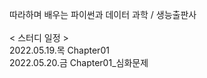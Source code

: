 따라하며 배우는 파이썬과 데이터 과학 / 생능출판사
<br/>
<br/>
< 스터디 일정 >
<br/>
2022.05.19.목 Chapter01
<br/>
2022.05.20.금 Chapter01_심화문제
